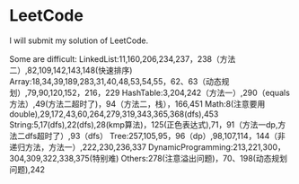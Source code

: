 # LeetCode

I will submit my solution of LeetCode.

Some  are difficult:
LinkedList:11,160,206,234,237，238（方法二）,82,109,142,143,148(快速排序)
Array:18,34,39,189,283,31,40,48,53,54,55，62、63（动态规划）,79,90,120,152，216，229
HashTable:3,204,242（方法一）,290（equals方法）,49(方法二超时了)，94（方法二，栈），166,451
Math:8(注意要用double),29,172,43,60,264,279,319,343,365,368(dfs),453
String:5,17(dfs),22(dfs),28(kmp算法)，125(正色表达式),71，91（方法一dp,方法二dfs超时了）,93（dfs）
Tree:257,105,95，96（dp）,98,107,114，144（非递归方法，方法一）,222,230,236,337
DynamicProgramming:213,221,300，304,309,322,338,375(特别难)
Others:278(注意溢出问题)，70、198(动态规划问题),242
